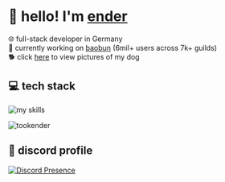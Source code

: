 # 👋 hello! I'm [ender](https://github.com/tookender)
🌐 full-stack developer in Germany<br>
🧩 currently working on [baobun](https://baobun.dev) (6mil+ users across 7k+ guilds)<br> 
🐕 click [here](https://korino.dev/doggo) to view pictures of my dog

## 💻 tech stack
![my skills](https://skillicons.dev/icons?i=ts,js,html,css,py,java,bash,md,nodejs,bun,nextjs,react,tailwind,flask,cloudflare,discord,docker,git,vscode,linux,github)

<p align="left"> <img src="https://komarev.com/ghpvc/?username=tookender&label=Profile%20views&color=242429&style=flat" alt="tookender" /> </p>

## 💬 discord profile
[![Discord Presence](https://lanyard.cnrad.dev/api/1022842005920940063)](https://discord.com/users/1022842005920940063)
